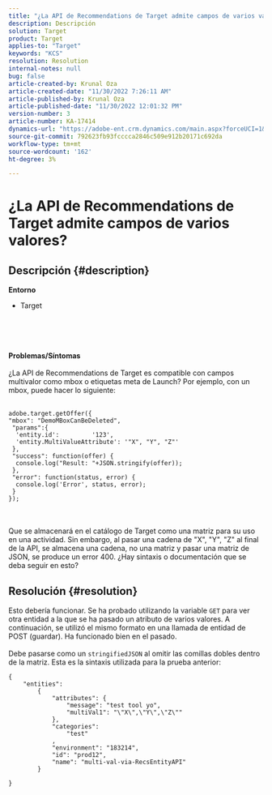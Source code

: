 ```yaml
---
title: "¿La API de Recommendations de Target admite campos de varios valores?"
description: Descripción
solution: Target
product: Target
applies-to: "Target"
keywords: "KCS"
resolution: Resolution
internal-notes: null
bug: false
article-created-by: Krunal Oza
article-created-date: "11/30/2022 7:26:11 AM"
article-published-by: Krunal Oza
article-published-date: "11/30/2022 12:01:32 PM"
version-number: 3
article-number: KA-17414
dynamics-url: "https://adobe-ent.crm.dynamics.com/main.aspx?forceUCI=1&pagetype=entityrecord&etn=knowledgearticle&id=1e60163f-8070-ed11-9561-6045bd006a22"
source-git-commit: 792623fb93fcccca2846c509e912b20171c692da
workflow-type: tm+mt
source-wordcount: '162'
ht-degree: 3%

---
```


# ¿La API de Recommendations de Target admite campos de varios valores?

## Descripción {#description}

<b>Entorno</b>
- Target

<br><br> <br><br>
<b>Problemas/Síntomas</b>
<br><br>¿La API de Recommendations de Target es compatible con campos multivalor como mbox o etiquetas meta de Launch? Por ejemplo, con un mbox, puede hacer lo siguiente:<br><br>

```
adobe.target.getOffer({
"mbox": "DemoMBoxCanBeDeleted",
 "params":{
  'entity.id':         '123',   
  'entity.MultiValueAttribute': '"X", "Y", "Z"'
 },
 "success": function(offer) {
  console.log("Result: "+JSON.stringify(offer));
 },
 "error": function(status, error) {
  console.log('Error', status, error);
 }
});
```

<br><br>Que se almacenará en el catálogo de Target como una matriz para su uso en una actividad. Sin embargo, al pasar una cadena de &quot;X&quot;, &quot;Y&quot;, &quot;Z&quot; al final de la API, se almacena una cadena, no una matriz y pasar una matriz de JSON, se produce un error 400. ¿Hay sintaxis o documentación que se deba seguir en esto?<br>

## Resolución {#resolution}


Esto debería funcionar. Se ha probado utilizando la variable `GET` para ver otra entidad a la que se ha pasado un atributo de varios valores. A continuación, se utilizó el mismo formato en una llamada de entidad de POST (guardar). Ha funcionado bien en el pasado.
<br> <br>Debe pasarse como un `stringifiedJSON` al omitir las comillas dobles dentro de la matriz. Esta es la sintaxis utilizada para la prueba anterior:<br>

```
{
    "entities":
        {
            "attributes": {
                "message": "test tool yo",
                "multiVal1": "\"X\",\"Y\",\"Z\""
            },
            "categories": 
                "test"
            ,
            "environment": "183214",
            "id": "prod12",
            "name": "multi-val-via-RecsEntityAPI"
        }
    
}
```

